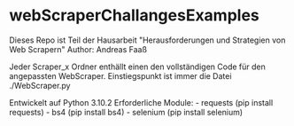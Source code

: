 # webScraperChallangesExamples
Dieses Repo ist Teil der Hausarbeit "Herausforderungen und Strategien von Web Scrapern"
Author: Andreas Faaß

Jeder Scraper_x Ordner enthällt einen den vollständigen Code für den angepassten WebScraper.
Einstiegspunkt ist immer die Datei ./WebScraper.py


Entwickelt auf Python 3.10.2
Erforderliche Module:
    - requests    (pip install requests)
    - bs4         (pip install bs4)
    - selenium    (pip install selenium)



